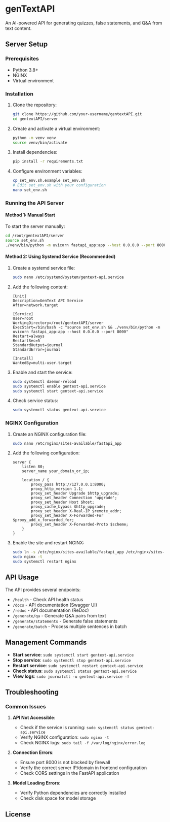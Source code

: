 # genTextAPI

An AI-powered API for generating quizzes, false statements, and Q&A from text content.

## Server Setup

### Prerequisites

- Python 3.8+
- NGINX
- Virtual environment

### Installation

1. Clone the repository:
   ```bash
   git clone https://github.com/your-username/gentextAPI.git
   cd gentextAPI/server
   ```

2. Create and activate a virtual environment:
   ```bash
   python -m venv venv
   source venv/bin/activate
   ```

3. Install dependencies:
   ```bash
   pip install -r requirements.txt
   ```

4. Configure environment variables:
   ```bash
   cp set_env.sh.example set_env.sh
   # Edit set_env.sh with your configuration
   nano set_env.sh
   ```

### Running the API Server

#### Method 1: Manual Start

To start the server manually:
```bash
cd /root/gentextAPI/server
source set_env.sh
./venv/bin/python -m uvicorn fastapi_app:app --host 0.0.0.0 --port 8000
```

#### Method 2: Using Systemd Service (Recommended)

1. Create a systemd service file:
   ```bash
   sudo nano /etc/systemd/system/gentext-api.service
   ```

2. Add the following content:
   ```
   [Unit]
   Description=GenText API Service
   After=network.target

   [Service]
   User=root
   WorkingDirectory=/root/gentextAPI/server
   ExecStart=/bin/bash -c "source set_env.sh && ./venv/bin/python -m uvicorn fastapi_app:app --host 0.0.0.0 --port 8000"
   Restart=always
   RestartSec=5
   StandardOutput=journal
   StandardError=journal

   [Install]
   WantedBy=multi-user.target
   ```

3. Enable and start the service:
   ```bash
   sudo systemctl daemon-reload
   sudo systemctl enable gentext-api.service
   sudo systemctl start gentext-api.service
   ```

4. Check service status:
   ```bash
   sudo systemctl status gentext-api.service
   ```

### NGINX Configuration

1. Create an NGINX configuration file:
   ```bash
   sudo nano /etc/nginx/sites-available/fastapi_app
   ```

2. Add the following configuration:
   ```
   server {
       listen 80;
       server_name your_domain_or_ip;

       location / {
           proxy_pass http://127.0.0.1:8000;
           proxy_http_version 1.1;
           proxy_set_header Upgrade $http_upgrade;
           proxy_set_header Connection 'upgrade';
           proxy_set_header Host $host;
           proxy_cache_bypass $http_upgrade;
           proxy_set_header X-Real-IP $remote_addr;
           proxy_set_header X-Forwarded-For $proxy_add_x_forwarded_for;
           proxy_set_header X-Forwarded-Proto $scheme;
       }
   }
   ```

3. Enable the site and restart NGINX:
   ```bash
   sudo ln -s /etc/nginx/sites-available/fastapi_app /etc/nginx/sites-enabled/
   sudo nginx -t
   sudo systemctl restart nginx
   ```

## API Usage

The API provides several endpoints:

- `/health` - Check API health status
- `/docs` - API documentation (Swagger UI)
- `/redoc` - API documentation (ReDoc)
- `/generate/qa` - Generate Q&A pairs from text
- `/generate/statements` - Generate false statements
- `/generate/batch` - Process multiple sentences in batch

## Management Commands

- **Start service**: `sudo systemctl start gentext-api.service`
- **Stop service**: `sudo systemctl stop gentext-api.service`
- **Restart service**: `sudo systemctl restart gentext-api.service`
- **Check status**: `sudo systemctl status gentext-api.service`
- **View logs**: `sudo journalctl -u gentext-api.service -f`

## Troubleshooting

### Common Issues

1. **API Not Accessible**:
   - Check if the service is running: `sudo systemctl status gentext-api.service`
   - Verify NGINX configuration: `sudo nginx -t`
   - Check NGINX logs: `sudo tail -f /var/log/nginx/error.log`

2. **Connection Errors**:
   - Ensure port 8000 is not blocked by firewall
   - Verify the correct server IP/domain in frontend configuration
   - Check CORS settings in the FastAPI application

3. **Model Loading Errors**:
   - Verify Python dependencies are correctly installed
   - Check disk space for model storage

## License

